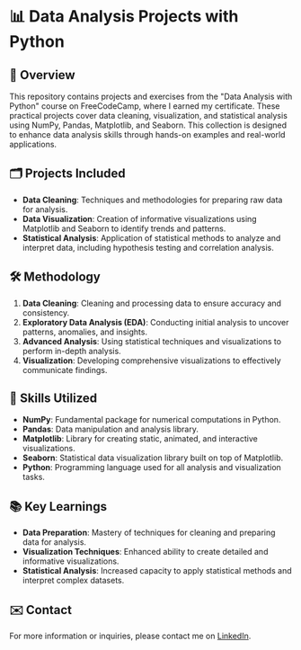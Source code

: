 # 📊 Data Analysis Projects with Python

## 📑 Overview
This repository contains projects and exercises from the "Data Analysis with Python" course on FreeCodeCamp, where I earned my certificate. These practical projects cover data cleaning, visualization, and statistical analysis using NumPy, Pandas, Matplotlib, and Seaborn. This collection is designed to enhance data analysis skills through hands-on examples and real-world applications.

## 🗂️ Projects Included
- **Data Cleaning**: Techniques and methodologies for preparing raw data for analysis.
- **Data Visualization**: Creation of informative visualizations using Matplotlib and Seaborn to identify trends and patterns.
- **Statistical Analysis**: Application of statistical methods to analyze and interpret data, including hypothesis testing and correlation analysis.

## 🛠️ Methodology
1. **Data Cleaning**: Cleaning and processing data to ensure accuracy and consistency.
2. **Exploratory Data Analysis (EDA)**: Conducting initial analysis to uncover patterns, anomalies, and insights.
3. **Advanced Analysis**: Using statistical techniques and visualizations to perform in-depth analysis.
4. **Visualization**: Developing comprehensive visualizations to effectively communicate findings.

## 🔧 Skills Utilized
- **NumPy**: Fundamental package for numerical computations in Python.
- **Pandas**: Data manipulation and analysis library.
- **Matplotlib**: Library for creating static, animated, and interactive visualizations.
- **Seaborn**: Statistical data visualization library built on top of Matplotlib.
- **Python**: Programming language used for all analysis and visualization tasks.

## 📚 Key Learnings
- **Data Preparation**: Mastery of techniques for cleaning and preparing data for analysis.
- **Visualization Techniques**: Enhanced ability to create detailed and informative visualizations.
- **Statistical Analysis**: Increased capacity to apply statistical methods and interpret complex datasets.

## ✉️ Contact
For more information or inquiries, please contact me on [LinkedIn](https://linkedin.com/in/jeanpaulomv/).
